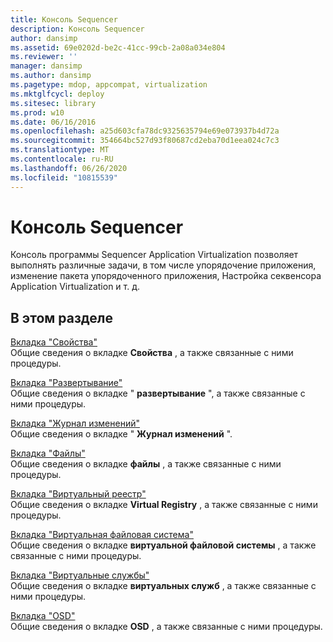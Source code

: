 ```yaml
---
title: Консоль Sequencer
description: Консоль Sequencer
author: dansimp
ms.assetid: 69e0202d-be2c-41cc-99cb-2a08a034e804
ms.reviewer: ''
manager: dansimp
ms.author: dansimp
ms.pagetype: mdop, appcompat, virtualization
ms.mktglfcycl: deploy
ms.sitesec: library
ms.prod: w10
ms.date: 06/16/2016
ms.openlocfilehash: a25d603cfa78dc9325635794e69e073937b4d72a
ms.sourcegitcommit: 354664bc527d93f80687cd2eba70d1eea024c7c3
ms.translationtype: MT
ms.contentlocale: ru-RU
ms.lasthandoff: 06/26/2020
ms.locfileid: "10815539"
---
```

# Консоль Sequencer


Консоль программы Sequencer Application Virtualization позволяет выполнять различные задачи, в том числе упорядочение приложения, изменение пакета упорядоченного приложения, Настройка секвенсора Application Virtualization и т. д.

## В этом разделе


<a href="" id="properties-tab"></a>[Вкладка "Свойства"](properties-tab-keep.md)  
Общие сведения о вкладке **Свойства** , а также связанные с ними процедуры.

<a href="" id="deployment-tab"></a>[Вкладка "Развертывание"](deployment-tab.md)  
Общие сведения о вкладке " **развертывание** ", а также связанные с ними процедуры.

<a href="" id="change-history-tab"></a>[Вкладка "Журнал изменений"](change-history-tab-keep.md)  
Общие сведения о вкладке " **Журнал изменений** ".

<a href="" id="files-tab"></a>[Вкладка "Файлы"](files-tab-keep.md)  
Общие сведения о вкладке **файлы** , а также связанные с ними процедуры.

<a href="" id="virtual-registry-tab"></a>[Вкладка "Виртуальный реестр"](virtual-registry-tab-keep.md)  
Общие сведения о вкладке **Virtual Registry** , а также связанные с ними процедуры.

<a href="" id="virtual-file-system-tab"></a>[Вкладка "Виртуальная файловая система"](virtual-file-system-tab-keep.md)  
Общие сведения о вкладке **виртуальной файловой системы** , а также связанные с ними процедуры.

<a href="" id="virtual-services-tab"></a>[Вкладка "Виртуальные службы"](virtual-services-tab-keep.md)  
Общие сведения о вкладке **виртуальных служб** , а также связанные с ними процедуры.

<a href="" id="osd-tab"></a>[Вкладка "OSD"](osd-tab-keep.md)  
Общие сведения о вкладке **OSD** , а также связанные с ними процедуры.

 

 





